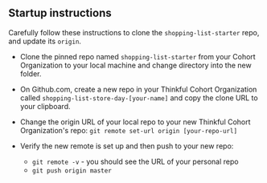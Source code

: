 ## Startup instructions
Carefully follow these instructions to clone the `shopping-list-starter` repo, and update its `origin`.  


- Clone the pinned repo named `shopping-list-starter` from your Cohort Organization to your local machine and change directory into the new folder.
- On Github.com, create a new repo in your Thinkful Cohort Organization called `shopping-list-store-day-[your-name]` and copy the clone URL to your clipboard.  

- Change the origin URL of your local repo to your new Thinkful Cohort Organization's repo:
`git remote set-url origin [your-repo-url]`  

- Verify the new remote is set up and then push to your new repo:  


  - `git remote -v` - you should see the URL of your personal repo
  - `git push origin master`
